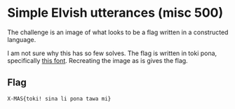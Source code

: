# Simple Elvish utterances (misc 500)

The challenge is an image of what looks to be a flag written in a constructed language.

I am not sure why this has so few solves. The flag is written in toki pona, specifically [this font](https://jackhumbert.github.io/sitelen-pona-pona/). Recreating the image as is gives the flag.

## Flag
`X-MAS{toki! sina li pona tawa mi}`
